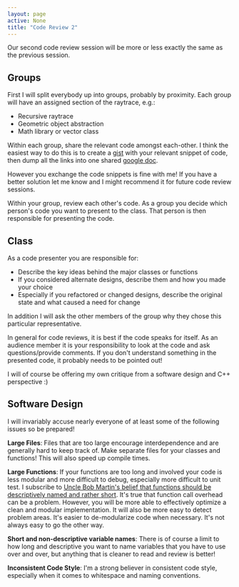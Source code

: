 ```yaml
---
layout: page
active: None
title: "Code Review 2"
---
```


Our second code review session will be more or less exactly the same as the previous session.


## Groups

First I will split everybody up into groups, probably by proximity.
Each group will have an assigned section of the raytrace, e.g.:

* Recursive raytrace
* Geometric object abstraction
* Math library or vector class

Within each group, share the relevant code amongst each-other.
I think the easiest way to do this is to create a [gist](https://gist.github.com/) with your relevant snippet of code,
then dump all the links into one shared [google doc](https://docs.google.com/).

However you exchange the code snippets is fine with me!
If you have a better solution let me know and I might recommend it for future code review sessions.

Within your group, review each other's code.
As a group you decide which person's code you want to present to the class.
That person is then responsible for presenting the code.



## Class

As a code presenter you are responsible for:

* Describe the key ideas behind the major classes or functions
* If you considered alternate designs, describe them and how you made your choice
* Especially if you refactored or changed designs, describe the original state and what caused a need for change

In addition I will ask the other members of the group why they chose this particular representative.

In general for code reviews, it is best if the code speaks for itself.
As an audience member it is your responsibility to look at the code and ask questions/provide comments.
If you don't understand something in the presented code, it probably needs to be pointed out!

I will of course be offering my own critique from a software design and C++ perspective :)



## Software Design

I will invariably accuse nearly everyone of at least some of the following issues so be prepared!

**Large Files**: Files that are too large encourage interdependence and are generally hard to keep track of.
Make separate files for your classes and functions!
This will also speed up compile times.

**Large Functions**: If your functions are too long and involved your code is less modular and more difficult to debug,
especially more difficult to unit test.
I subscribe to [Uncle Bob Martin's belief that functions should be descriptively named and rather short](https://vimeo.com/12643301).
It's true that function call overhead can be a problem.
However, you will be more able to effectively optimize a clean and modular implementation.
It will also be more easy to detect problem areas.
It's easier to de-modularize code when necessary.
It's not always easy to go the other way.

**Short and non-descriptive variable names**: There is of course a limit to how long and descriptive you want to name variables that you have to use over and over,
but anything that is cleaner to read and review is better!

**Inconsistent Code Style**: I'm a strong believer in consistent code style, especially when it comes to whitespace and naming conventions.
